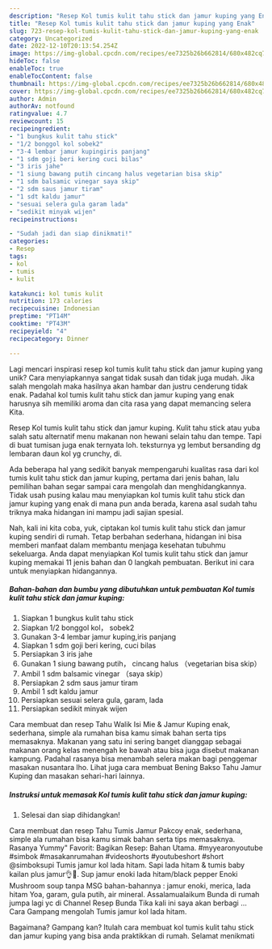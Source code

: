 ```yaml
---
description: "Resep Kol tumis kulit tahu stick dan jamur kuping yang Enak"
title: "Resep Kol tumis kulit tahu stick dan jamur kuping yang Enak"
slug: 723-resep-kol-tumis-kulit-tahu-stick-dan-jamur-kuping-yang-enak
category: Uncategorized
date: 2022-12-10T20:13:54.254Z
image: https://img-global.cpcdn.com/recipes/ee7325b26b662814/680x482cq70/kol-tumis-kulit-tahu-stick-dan-jamur-kuping-foto-resep-utama.jpg
hideToc: false
enableToc: true
enableTocContent: false
thumbnail: https://img-global.cpcdn.com/recipes/ee7325b26b662814/680x482cq70/kol-tumis-kulit-tahu-stick-dan-jamur-kuping-foto-resep-utama.jpg
cover: https://img-global.cpcdn.com/recipes/ee7325b26b662814/680x482cq70/kol-tumis-kulit-tahu-stick-dan-jamur-kuping-foto-resep-utama.jpg
author: Admin
authorAv: notfound
ratingvalue: 4.7
reviewcount: 15
recipeingredient:
- "1 bungkus kulit tahu stick"
- "1/2 bonggol kol sobek2"
- "3-4 lembar jamur kupingiris panjang"
- "1 sdm goji beri kering cuci bilas"
- "3 iris jahe"
- "1 siung bawang putih cincang halus vegetarian bisa skip"
- "1 sdm balsamic vinegar saya skip"
- "2 sdm saus jamur tiram"
- "1 sdt kaldu jamur"
- "sesuai selera gula garam lada"
- "sedikit minyak wijen"
recipeinstructions:

- "Sudah jadi dan siap dinikmati!"
categories:
- Resep
tags:
- kol
- tumis
- kulit

katakunci: kol tumis kulit 
nutrition: 173 calories
recipecuisine: Indonesian
preptime: "PT14M"
cooktime: "PT43M"
recipeyield: "4"
recipecategory: Dinner

---
```





Lagi mencari inspirasi resep kol tumis kulit tahu stick dan jamur kuping yang unik? Cara menyiapkannya sangat tidak susah dan tidak juga mudah. Jika salah mengolah maka hasilnya akan hambar dan justru cenderung tidak enak. Padahal kol tumis kulit tahu stick dan jamur kuping yang enak harusnya sih memiliki aroma dan cita rasa yang dapat memancing selera Kita.





Resep Kol tumis kulit tahu stick dan jamur kuping. Kulit tahu stick atau yuba salah satu alternatif menu makanan non hewani selain tahu dan tempe. Tapi di buat tumisan juga enak ternyata loh. teksturnya yg lembut bersanding dg lembaran daun kol yg crunchy, di.

Ada beberapa hal yang sedikit banyak mempengaruhi kualitas rasa dari kol tumis kulit tahu stick dan jamur kuping, pertama dari jenis bahan, lalu pemilihan bahan segar sampai cara mengolah dan menghidangkannya. Tidak usah pusing kalau mau menyiapkan kol tumis kulit tahu stick dan jamur kuping yang enak di mana pun anda berada, karena asal sudah tahu triknya maka hidangan ini mampu jadi sajian spesial.






Nah, kali ini kita coba, yuk, ciptakan kol tumis kulit tahu stick dan jamur kuping sendiri di rumah. Tetap berbahan sederhana, hidangan ini bisa memberi manfaat dalam membantu menjaga kesehatan tubuhmu sekeluarga. Anda dapat menyiapkan Kol tumis kulit tahu stick dan jamur kuping memakai 11 jenis bahan dan 0 langkah pembuatan. Berikut ini cara untuk menyiapkan hidangannya.

<!--inarticleads1-->

##### Bahan-bahan dan bumbu yang dibutuhkan untuk pembuatan Kol tumis kulit tahu stick dan jamur kuping:

1. Siapkan 1 bungkus kulit tahu stick
1. Siapkan 1/2 bonggol kol， sobek2
1. Gunakan 3-4 lembar jamur kuping,iris panjang
1. Siapkan 1 sdm goji beri kering, cuci bilas
1. Persiapkan 3 iris jahe
1. Gunakan 1 siung bawang putih， cincang halus （vegetarian bisa skip）
1. Ambil 1 sdm balsamic vinegar （saya skip）
1. Persiapkan 2 sdm saus jamur tiram
1. Ambil 1 sdt kaldu jamur
1. Persiapkan sesuai selera gula, garam, lada
1. Persiapkan sedikit minyak wijen


Cara membuat dan resep Tahu Walik Isi Mie &amp; Jamur Kuping enak, sederhana, simple ala rumahan bisa kamu simak bahan serta tips memasaknya. Makanan yang satu ini sering banget dianggap sebagai makanan orang kelas menengah ke bawah atau bisa juga disebut makanan kampung. Padahal rasanya bisa menambah selera makan bagi penggemar masakan nusantara lho. Lihat juga cara membuat Bening Bakso Tahu Jamur Kuping dan masakan sehari-hari lainnya. 

<!--inarticleads2-->

##### Instruksi untuk memasak Kol tumis kulit tahu stick dan jamur kuping:


1. Selesai dan siap dihidangkan!

Cara membuat dan resep Tahu Tumis Jamur Pakcoy enak, sederhana, simple ala rumahan bisa kamu simak bahan serta tips memasaknya. Rasanya Yummy&#34; Favorit: Bagikan Resep: Bahan Utama. #myyearonyoutube #simbok #masakanrumahan #videoshorts #youtubeshort #short @simboksupi Tumis jamur kol lada hitam. Sapi lada hitam &amp; tumis baby kailan plus jamur👌🤗. Sup jamur enoki lada hitam/black pepper Enoki Mushroom soup tanpa MSG bahan-bahannya : jamur enoki, merica, lada hitam Yoa, garam, gula putih, air mineral. Assalamualaikum Bunda di rumah jumpa lagi yc di Channel Resep Bunda Tika kali ini saya akan berbagi … Cara Gampang mengolah Tumis jamur kol lada hitam. 

Bagaimana? Gampang kan? Itulah cara membuat kol tumis kulit tahu stick dan jamur kuping yang bisa anda praktikkan di rumah. Selamat menikmati
